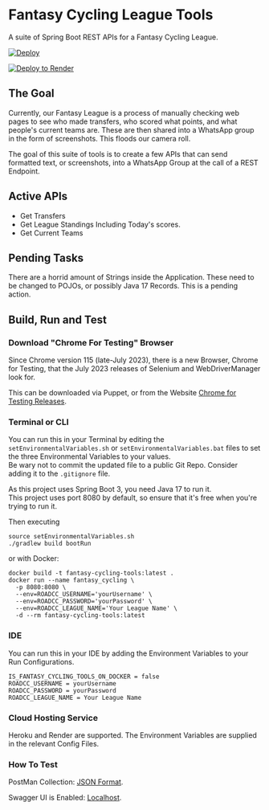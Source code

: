 # Fantasy Cycling League Tools

A suite of Spring Boot REST APIs for a Fantasy Cycling League.

[![Deploy](https://www.herokucdn.com/deploy/button.svg)](https://dashboard.heroku.com/new-app?template=https://github.com/lukegjpotter/FantasyCyclingLeagueTools)

[![Deploy to Render](https://render.com/images/deploy-to-render-button.svg)](https://render.com/deploy?repo=https://github.com/lukegjpotter/FantasyCyclingLeagueTools)

## The Goal

Currently, our Fantasy League is a process of manually checking web pages to see who made transfers, who scored what
points, and what people's current teams are. These are then shared into a WhatsApp group in the form of screenshots.
This floods our camera roll.

The goal of this suite of tools is to create a few APIs that can send formatted text, or screenshots, into a WhatsApp
Group at the call of a REST Endpoint.

## Active APIs

* Get Transfers
* Get League Standings Including Today's scores.
* Get Current Teams

## Pending Tasks

There are a horrid amount of Strings inside the Application. These need to be changed to POJOs, or possibly Java 17
Records. This is a pending action.

## Build, Run and Test

### Download "Chrome For Testing" Browser

Since Chrome version 115 (late-July 2023), there is a new Browser, Chrome for Testing, that the July 2023 releases of
Selenium and WebDriverManager look for.

This can be downloaded via Puppet, or from the Website
[Chrome for Testing Releases](https://googlechromelabs.github.io/chrome-for-testing/).

### Terminal or CLI

You can run this in your Terminal by editing the `setEnvironmentalVariables.sh` or `setEnvironmentalVariables.bat`
files to set the three Environmental Variables to your values.  
Be wary not to commit the updated file to a public Git Repo. Consider adding it to the `.gitignore` file.

As this project uses Spring Boot 3, you need Java 17 to run it.  
This project uses port 8080 by default, so ensure that it's free when you're trying to run it.

Then executing

    source setEnvironmentalVariables.sh
    ./gradlew build bootRun

or with Docker:

    docker build -t fantasy-cycling-tools:latest .
    docker run --name fantasy_cycling \
      -p 8080:8080 \
      --env=ROADCC_USERNAME='yourUsername' \
      --env=ROADCC_PASSWORD='yourPassword' \
      --env=ROADCC_LEAGUE_NAME='Your League Name' \
      -d --rm fantasy-cycling-tools:latest

### IDE

You can run this in your IDE by adding the Environment Variables to your Run Configurations.

    IS_FANTASY_CYCLING_TOOLS_ON_DOCKER = false
    ROADCC_USERNAME = yourUsername
    ROADCC_PASSWORD = yourPassword
    ROADCC_LEAGUE_NAME = Your League Name

### Cloud Hosting Service

Heroku and Render are supported. The Environment Variables are supplied in the relevant Config Files.

### How To Test

PostMan Collection: [JSON Format](https://www.getpostman.com/collections/6f8d705afefeb67c6aa8).

Swagger UI is Enabled: [Localhost](http://localhost:8080/swagger-ui/index.html).
